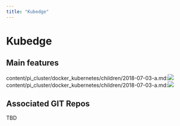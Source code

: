 ```yaml
---
title: "Kubedge"
---
```


# Kubedge 

## Main features

content/pi_cluster/docker_kubernetes/children/2018-07-03-a.md:![](/images/raspberrypi/IMG_0339.JPG)
content/pi_cluster/docker_kubernetes/children/2018-07-03-a.md:![](/images/raspberrypi/IMG_0344.JPG)


## Associated GIT Repos

TBD

